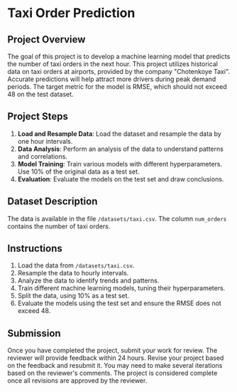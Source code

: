 # Taxi Order Prediction

## Project Overview

The goal of this project is to develop a machine learning model that predicts the number of taxi orders in the next hour. This project utilizes historical data on taxi orders at airports, provided by the company "Chotenkoye Taxi". Accurate predictions will help attract more drivers during peak demand periods. The target metric for the model is RMSE, which should not exceed 48 on the test dataset.

## Project Steps

1. **Load and Resample Data**: Load the dataset and resample the data by one hour intervals.
2. **Data Analysis**: Perform an analysis of the data to understand patterns and correlations.
3. **Model Training**: Train various models with different hyperparameters. Use 10% of the original data as a test set.
4. **Evaluation**: Evaluate the models on the test set and draw conclusions.

## Dataset Description

The data is available in the file `/datasets/taxi.csv`. The column `num_orders` contains the number of taxi orders.

## Instructions

1. Load the data from `/datasets/taxi.csv`.
2. Resample the data to hourly intervals.
3. Analyze the data to identify trends and patterns.
4. Train different machine learning models, tuning their hyperparameters.
5. Split the data, using 10% as a test set.
6. Evaluate the models using the test set and ensure the RMSE does not exceed 48.

## Submission

Once you have completed the project, submit your work for review. The reviewer will provide feedback within 24 hours. Revise your project based on the feedback and resubmit it. You may need to make several iterations based on the reviewer's comments. The project is considered complete once all revisions are approved by the reviewer.
